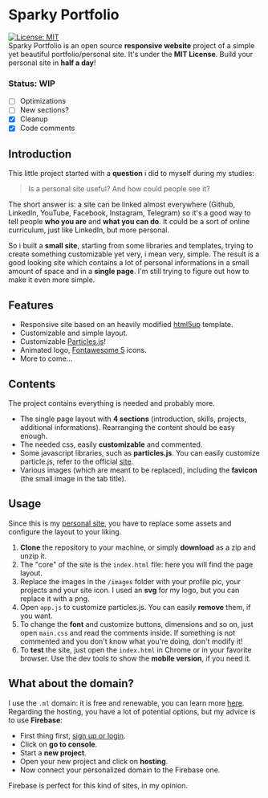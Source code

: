 # Sparky Portfolio
[![License: MIT](https://img.shields.io/cocoapods/l/AFNetworking.svg)](https://github.com/m-i-n-a-r/sparky-portfolio/blob/master/LICENSE.md)\
Sparky Portfolio is an open source **responsive website** project of a simple yet beautiful portfolio/personal site. It's under the **MIT License**. Build your personal site in **half a day**!

### Status: WIP
- [ ] Optimizations
- [ ] New sections?
- [x] Cleanup
- [x] Code comments

## Introduction
This little project started with a **question** i did to myself during my studies:

> Is a personal site useful? And how could people see it?

The short answer is: a site can be linked almost everywhere (Github, LinkedIn, YouTube, Facebook, Instagram, Telegram) so it's a good way to tell people **who you are** and **what you can do**. It could be a sort of online curriculum, just like LinkedIn, but more personal.

So i built a **small site**, starting from some libraries and templates, trying to create something customizable yet very, i mean very, simple. The result is a good looking site which contains a lot of personal informations in a small amount of space and in a **single page**. I'm still trying to figure out how to make it even more simple.

## Features
- Responsive site based on an heavily modified [html5up](https://html5up.net/) template.
- Customizable and simple layout.
- Customizable [Particles.js](https://vincentgarreau.com/particles.js/)!
- Animated logo, [Fontawesome 5](https://fontawesome.com/) icons.
- More to come...

## Contents
The project contains everything is needed and probably more. 
- The single page layout with **4 sections** (introduction, skills, projects, additional informations). Rearranging the content should be easy enough.
- The needed css, easily **customizable** and commented.
- Some javascript libraries, such as **particles.js**. You can easily customize particle.js, refer to the official [site](https://vincentgarreau.com/particles.js/).
- Various images (which are meant to be replaced), including the **favicon** (the small image in the tab title).

## Usage
Since this is my [personal site](https://minar.ml), you have to replace some assets and configure the layout to your liking.
1. **Clone** the repository to your machine, or simply **download** as a zip and unzip it.
2. The "core" of the site is the `index.html` file: here you will find the page layout.
3. Replace the images in the `/images` folder with your profile pic, your projects and your site icon. I used an **svg** for my logo, but you can replace it with a png.
4. Open `app.js` to customize particles.js. You can easily **remove** them, if you want. 
5. To change the **font** and customize buttons, dimensions and so on, just open `main.css` and read the comments inside. If something is not commented and you don't know what you're doing, don't modify it!
6. To **test** the site, just open the `index.html` in Chrome or in your favorite browser. Use the dev tools to show the **mobile version**, if you need it.

## What about the domain?
I use the `.ml` domain: it is free and renewable, you can learn more [here](https://my.freenom.com). Regarding the hosting, you have a lot of potential options, but my advice is to use **Firebase**:
- First thing first, [sign up or login](https://firebase.google.com/).
- Click on **go to console**.
- Start a **new project**.
- Open your new project and click on **hosting**.
- Now connect your personalized domain to the Firebase one.

Firebase is perfect for this kind of sites, in my opinion.